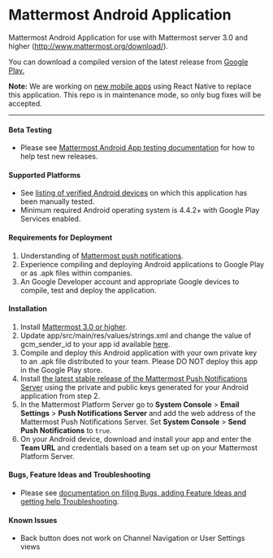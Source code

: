 # Mattermost Android Application 

Mattermost Android Application for use with Mattermost server 3.0 and higher (http://www.mattermost.org/download/).

You can download a compiled version of the latest release from [Google Play.](https://about.mattermost.com/downloads/) 

**Note:**
We are working on [new mobile apps](https://github.com/mattermost/mattermost-mobile) using React Native to replace this application. This repo is in maintenance mode, so only bug fixes will be accepted.

---

#### Beta Testing

- Please see [Mattermost Android App testing documentation](https://github.com/mattermost/android/blob/master/TESTING.md) for how to help test new releases.

#### Supported Platforms 

- See [listing of verified Android devices](DEVICES.md) on which this application has been manually tested.
- Minimum required Android operating system is 4.4.2+ with Google Play Services enabled.

#### Requirements for Deployment 

1. Understanding of [Mattermost push notifications](http://docs.mattermost.com/administration/config-settings.html#push-notification-settings). 
2. Experience compiling and deploying Android applications to Google Play or as .apk files within companies.
3. An Google Developer account and appropriate Google devices to compile, test and deploy the application.

#### Installation 

1. Install [Mattermost 3.0 or higher](http://www.mattermost.org/download/).
2. Update app/src/main/res/values/strings.xml and change the value of gcm_sender_id to your app id available [here](https://console.cloud.google.com).
3. Compile and deploy this Android application with your own private key to an .apk file distributed to your team. Please DO NOT deploy this app in the Google Play store.
4. Install [the latest stable release of the Mattermost Push Notifications Server](https://github.com/mattermost/push-proxy) using the private and public keys generated for your Android application from step 2.
5. In the Mattermost Platform Server go to **System Console** > **Email Settings** > **Push Notifications Server** and add the web address of the Mattermost Push Notifications Server. Set **System Console** > **Send Push Notifications** to `true`.
6. On your Android device, download and install your app and enter the **Team URL** and credentials based on a team set up on your Mattermost Platform Server.

#### Bugs, Feature Ideas and Troubleshooting 

- Please see [documentation on filing Bugs, adding Feature Ideas and getting help Troubleshooting](http://docs.mattermost.com/process/community-systems.html).

#### Known Issues

- Back button does not work on Channel Navigation or User Settings views
